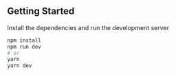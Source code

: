 ## Getting Started

Install the dependencies and run the development server
<!-- next js /React Project -->
```bash
npm install
npm run dev
# or
yarn
yarn dev
```

<!-- github - Nekromenzer -->